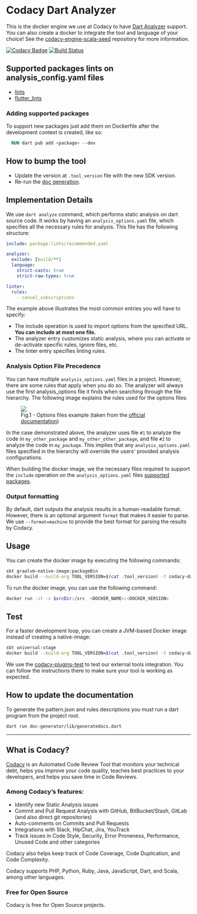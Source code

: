 # Codacy Dart Analyzer

This is the docker engine we use at Codacy to have [Dart Analyzer](https://github.com/dart-lang/sdk/tree/master/pkg/analyzer) support.
You can also create a docker to integrate the tool and language of your choice!
See the [codacy-engine-scala-seed](https://github.com/codacy/codacy-engine-scala-seed) repository for more information.

[![Codacy Badge](https://api.codacy.com/project/badge/Grade/c19f9b18251e4dc5bce89b0a70d0bc70)](https://app.codacy.com/gh/codacy/codacy-dartanalyzer?utm_source=github.com&utm_medium=referral&utm_content=codacy/codacy-dartanalyzer&utm_campaign=Badge_Grade_Settings)
[![Build Status](https://circleci.com/gh/codacy/codacy-dartanalyzer.svg?style=svg)](https://circleci.com/gh/codacy/codacy-dartanalyzer)

## Supported packages lints on analysis_config.yaml files

* [lints](https://pub.dev/packages/lints)
* [flutter_lints](https://pub.dev/packages/flutter_lints)

### Adding supported packages 

To support new packages just add them on Dockerfile after the development context is created, like so:
```dockerfile
  RUN dart pub add <package> --dev
```

## How to bump the tool

-   Update the version at `.tool_version` file with the new SDK version.
-   Re-run the [doc generation](#how-to-update-the-documentation).

## Implementation Details

We use `dart analyze` command, which performs static analysis on dart source code. It works by having an `analysis_options.yaml` file, which specifies all the necessary rules for analysis. This file has the following structure:
```yaml
include: package:lints/recommended.yaml

analyzer:
  exclude: [build/**]
  language:
    strict-casts: true
    strict-raw-types: true

linter:
  rules:
    - cancel_subscriptions
```

The example above illustrates the most common entries you will have to specify:
-   The include operation is used to import options from the specified URL. __You can include at most one file.__
-   The analyzer entry customizes static analysis, where you can activate or de-activate specific rules, ignore files, etc.
-   The linter entry specifies linting rules.

### Analysis Option File Precedence
You can have multiple `analysis_options.yaml` files in a project. However, there are some rules that apply when you do so.
The analyzer will always use the first analysis_options file it finds when searching through the file hierarchy. 
The following image explains the rules used for the options files: 

<figure>
  <img src="https://dart.dev/assets/img/guides/analysis-options-directory-structure.png" style="background: white">
  <figcaption>Fig.1 - Options files example (taken from the <a href="https://dart.dev/guides/language/analysis-options">official documentation</a>)</figcaption>
</figure>

In the case demonstrated above, the analyzer uses file `#1` to analyze the code in `my_other_package` and `my_other_other_package`, and file `#2` to analyze the code in `my_package`.
This implies that any `analysis_options.yaml` files specified in the hierarchy will override the users' provided analysis configurations.

When building the docker image, we the necessary files required to support the `include` operation on the `analysis_options.yaml` files [supported packages](#supported-packages-lints-on-analysis_configyaml-files).

### Output formatting
By default, dart outputs the analysis results in a human-readable format. However, there is an optional argument `format` that makes it easier to parse.
We use `--format=machine` to provide the best format for parsing the results by Codacy.

## Usage

You can create the docker image by executing the following commands:

```bash
sbt graalvm-native-image:packageBin
docker build --build-arg TOOL_VERSION=$(cat .tool_version) -t codacy-dartanalyzer .
```

To run the docker image, you can use the following command:

```bash
docker run -it -v $srcDir:/src  <DOCKER_NAME>:<DOCKER_VERSION>
```

## Test

For a faster development loop, you can create a JVM-based Docker image instead of creating a native-image:

```bash
sbt universal:stage
docker build --build-arg TOOL_VERSION=$(cat .tool_version) -t codacy-dartanalyzer -f Dockerfile.dev .
```

We use the [codacy-plugins-test](https://github.com/codacy/codacy-plugins-test) to test our external tools integration.
You can follow the instructions there to make sure your tool is working as expected.

## How to update the documentation

To generate the pattern.json and rules descriptions you must run a dart program from the project root.

```bash
dart run doc-generator/lib/generatedocs.dart
```
---

## What is Codacy?

[Codacy](https://www.codacy.com/) is an Automated Code Review Tool that monitors your technical debt, helps you improve your code quality, teaches best practices to your developers, and helps you save time in Code Reviews.

### Among Codacy’s features:

 -   Identify new Static Analysis issues
 -   Commit and Pull Request Analysis with GitHub, BitBucket/Stash, GitLab (and also direct git repositories)
 -   Auto-comments on Commits and Pull Requests
 -   Integrations with Slack, HipChat, Jira, YouTrack
 -   Track issues in Code Style, Security, Error Proneness, Performance, Unused Code and other categories

Codacy also helps keep track of Code Coverage, Code Duplication, and Code Complexity.

Codacy supports PHP, Python, Ruby, Java, JavaScript, Dart, and Scala, among other languages.

### Free for Open Source

Codacy is free for Open Source projects.

